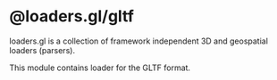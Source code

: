 # @loaders.gl/gltf

loaders.gl is a collection of framework independent 3D and geospatial loaders (parsers).

This module contains loader for the GLTF format.